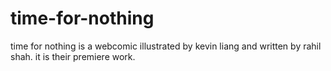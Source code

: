 # time-for-nothing
time for nothing is a webcomic illustrated by kevin liang and written by rahil shah. it is their premiere work.
